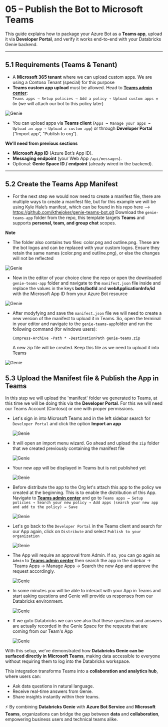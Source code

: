# 05 – Publish the Bot to Microsoft Teams

This guide explains how to package your Azure Bot as a **Teams app**, upload it via **Developer Portal**, and verify it works end-to-end with your Databricks Genie backend. 

---

## 5.1 Requirements (Teams & Tenant)

- A **Microsoft 365 tenant** where we can upload custom apps. We are using a Contoso Tenant (special) for this purpose 
- **Teams custom app upload** must be allowed. Head to **[Teams admin center](https://admin.teams.microsoft.com/)**:  
  `Teams apps → Setup policies → Add a policy → Upload custom apps = On` (we will attach our bot to this policy later)


![Genie](img/teams1.png)
  
- You can upload apps via **Teams client** (`Apps → Manage your apps → Upload an app → Upload a custom app`) or through **Developer Portal** (“Import app”, “Publish to org”). 


**We’ll need from previous sections**
- **Microsoft App ID** (Azure Bot’s App ID).
- **Messaging endpoint** (your Web App `/api/messages`).
- Optional: **Genie Space ID / endpoint** (already wired in the backend).

---


## 5.2 Create the Teams App Manifest

- For the next step we would now need to create a manifest file, there are multiple ways to create a manifest file, but for this example we will be using 
  Kyle Hale’s manifest, which can be found in his repo here --> https://github.com/kthejoker/genie-teams-bot.git
  Download the `genie-teams-app` folder from the repo, this template targets **Teams** and supports **personal, team, and group chat** scopes.

**Note**

- The folder also contains two files: color.png and outline.png. These are the bot logos and can be replaced with your custom logos. Ensure they retain the same names (color.png and outline.png), or else the changes will not be reflected


![Genie](img/teams2.png)


- Now in the editor of your choice clone the repo or open the downloaded `genie-teams-app` folder and navigate to the `manifest.json` file inside and replace the values in the keys **bots/botId** and **webApplicationInfo/id** with the Microsoft App ID from your Azure Bot resource


![Genie](img/teams3.png)


- After modyfying and save the `manifest.json` file we will need to create a new version of the manifest to upload it in Teams. So, open the terminal in your editor and navigate to the `genie-teams-app`folder and run the    following command (for windows users):

  ```
  Compress-Archive -Path * -DestinationPath genie-teams.zip
  
  ```

  A new zip file will be created. Keep this file as we need to upload it into Teams


![Genie](img/teams4.png)


## 5.3 Upload the Manifest file & Publish the App in Teams

In this step we will upload the 'manifest' folder we generated to Teams, at this time we will be doing this via the **Developer Portal**. For this we will need our Teams Account (Contoso) or one with proper permissions.

- Let's sign in into Microsoft Teams and in the left sidebar search for `Developer Portal` and click the option **Import an app**


  ![Genie](img/teams5.png)


- It will open an import menu wizard. Go ahead and upload the `zip` folder that we created previously containing the manifest file


  ![Genie](img/teams6.png)


- Your new app will be displayed in Teams but is not published yet

  ![Genie](img/teams7.png)
  

- Before distribute the app to the Org let's attach this app to the policy we created at the beginning. This is to enable the distribution of this App.
  Navigate to **[Teams admin center](https://admin.teams.microsoft.com/)** and go to `Teams apps → Setup policies → Search your new policy → Add apps (search your new app and add to the policy) → Save`


  ![Genie](img/teams8.png)


- Let's go back to the `Developer Portal` in the Teams client and search for our App again, click on `Distribute` and select `Publish to your organization`

  
  ![Genie](img/teams9.png)


- The App will require an approval from Admin. If so, you can go again as `Admin` to **[Teams admin center](https://admin.teams.microsoft.com/)** then search the app in the sidebar → `Teams Apps → Manage Apps → Search the    new App and approve the request accordingly.


  ![Genie](img/teams10.png)


- In some minutes you will be able to interact with your App in Teams and start asking questions and Genie will provide us responses from our Databricks environment.


   ![Genie](img/teams11.png)


- If we goto Databricks we can see also that these questions and answers are actually recorded in the Genie Space for the requests that are coming from our Team's App

  ![Genie](img/teams12.png)

With this setup, we’ve demonstrated how **Databricks Genie can be surfaced directly in Microsoft Teams**, making data accessible to everyone without requiring them to log into the Databricks workspace.  

This integration transforms Teams into a **collaboration and analytics hub**, where users can:

- Ask data questions in natural language.  
- Receive real-time answers from Genie.  
- Share insights instantly within their teams.  

⚡ By combining **Databricks Genie** with **Azure Bot Service** and **Microsoft Teams**, organizations can bridge the gap between **data** and **collaboration**, empowering business users and technical teams alike.
